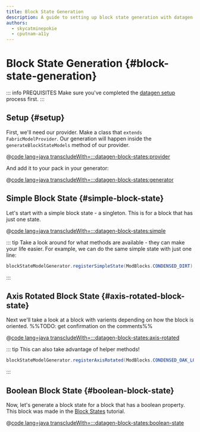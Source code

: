 ```yaml
---
title: Block State Generation
description: A guide to setting up block state generation with datagen.
authors:
  - skycatminepokie
  - cputnam-a11y
---
```


# Block State Generation {#block-state-generation}

::: info PREQUISITES
Make sure you've completed the [datagen setup](./setup) process first.
:::

## Setup {#setup}

First, we'll need our provider. Make a class that `extends FabricModelProvider`. Our generation will happen inside the `generateBlockStateModels` method of our provider.

@[code lang=java transcludeWith=:::datagen-block-states:provider](@/reference/latest/src/client/java/com/example/docs/datagen/FabricDocsReferenceBlockStateProvider.java)

And add it to your pack in your generator:

@[code lang=java transcludeWith=:::datagen-block-states:generator](@/reference/latest/src/client/java/com/example/docs/datagen/FabricDocsReferenceBlockStateGenerator.java)

## Simple Block State {#simple-block-state}

Let's start with a simple block state - a singleton. This is for a block that has just one state.

@[code lang=java transcludeWith=:::datagen-block-states:simple](@/reference/latest/src/client/java/com/example/docs/datagen/FabricDocsReferenceBlockStateProvider.java)

::: tip
Take a look around for what methods are available - they can make your life easier. For example, we can do the same simple state with just one line:

```java
blockStateModelGenerator.registerSimpleState(ModBlocks.CONDENSED_DIRT);
```
:::

## Axis Rotated Block State {#axis-rotated-block-state}

Next we'll take a look at a block with varients depending on how the block is oriented. %%TODO: get confirmation on the comments%%

@[code lang=java transcludeWith=:::datagen-block-states:axis-rotated](@/reference/latest/src/client/java/com/example/docs/datagen/FabricDocsReferenceBlockStateProvider.java)

::: tip
This can also take advantage of helper methods!
```java
blockStateModelGenerator.registerAxisRotated(ModBlocks.CONDENSED_OAK_LOG, Registries.BLOCK.getId(ModBlocks.CONDENSED_OAK_LOG).withPrefixedPath("/block"));
```
:::

## Boolean Block State {#boolean-block-state}

Now, let's generate a block state for a block that has a boolean property. This block was made in the [Block States](../blocks/blockstates) tutorial.

@[code lang=java transcludeWith=:::datagen-block-states:boolean-state](@/reference/latest/src/client/java/com/example/docs/datagen/FabricDocsReferenceBlockStateProvider.java)
